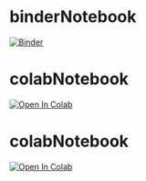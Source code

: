 # binderNotebook
[![Binder](https://mybinder.org/badge_logo.svg)](https://mybinder.org/v2/gh/danielcregg/jupyterNotebooks/master)

# colabNotebook
[![Open In Colab](https://colab.research.google.com/assets/colab-badge.svg)](https://colab.research.google.com/github/danielcregg/jupyterNotebooks/blob/master/DEED.ipynb)

# colabNotebook
[![Open In Colab](https://colab.research.google.com/assets/colab-badge.svg)](https://colab.research.google.com/github/danielcregg/jupyterNotebooks)
